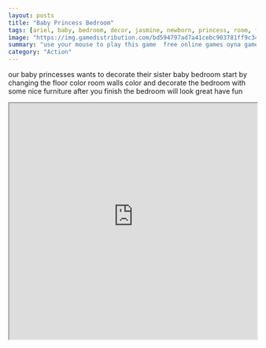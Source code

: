 ```yaml
---
layout: posts
title: "Baby Princess Bedroom"
tags: [ariel, baby, bedroom, decor, jasmine, newborn, princess, room, free, online, games, oyna, game, free, games, play, play, games]
image: "https://img.gamedistribution.com/bd594797ad7a41cebc903781ff9c340d.jpg"
summary: "use your mouse to play this game  free online games oyna game free games play play games"
category: "Action"
---
```


our baby princesses wants to decorate their sister baby bedroom start by changing the floor color room walls color and decorate the bedroom with some nice furniture after you finish the bedroom will look great have fun

<iframe width="100%" height="480px;" src="https://html5.gamedistribution.com/bd594797ad7a41cebc903781ff9c340d/"></iframe>